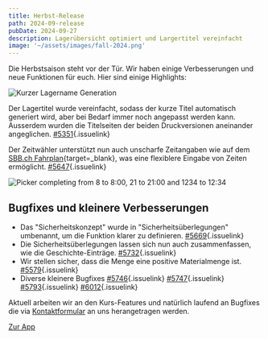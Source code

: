 ```yaml
---
title: Herbst-Release
path: 2024-09-release
pubDate: 2024-09-27
description: Lagerübersicht optimiert und Largertitel vereinfacht
image: '~/assets/images/fall-2024.png'
---
```


Die Herbstsaison steht vor der Tür. Wir haben einige Verbesserungen und neue Funktionen für euch. Hier sind einige Highlights:

<div class="simple-columns bg-slate-100 dark:bg-slate-800">

![Kurzer Lagername Generation](~/assets/images/campshorttitle-generation.webp)

<div>

Der Lagertitel wurde vereinfacht, sodass der kurze Titel automatisch generiert wird, aber bei Bedarf immer noch angepasst werden kann. Ausserdem wurden die Titelseiten der beiden Druckversionen aneinander angeglichen. [#5351](https://github.com/ecamp/ecamp3/pull/5351){.issuelink}

</div>

</div>
<div class="simple-columns">

<div>

Der Zeitwähler unterstützt nun auch unscharfe Zeitangaben wie auf dem [SBB.ch Fahrplan](https://sbb.ch){target=_blank}, was eine flexiblere Eingabe von Zeiten ermöglicht. [#5647](https://github.com/ecamp/ecamp3/pull/5647){.issuelink}

</div>

![Picker completing from 8 to 8:00, 21 to 21:00 and 1234 to 12:34](~/assets/images/timepicker-better-parser.webp)

</div>

## Bugfixes und kleinere Verbesserungen

- Das "Sicherheitskonzept" wurde in "Sicherheitsüberlegungen" umbenannt, um die Funktion klarer zu definieren. [#5669](https://github.com/ecamp/ecamp3/pull/5669){.issuelink}
- Die Sicherheitsüberlegungen lassen sich nun auch zusammenfassen, wie die Geschichte-Einträge. [#5732](https://github.com/ecamp/ecamp3/pull/5732){.issuelink}
- Wir stellen sicher, dass die Menge eine positive Materialmenge ist. [#5579](https://github.com/ecamp/ecamp3/pull/5579){.issuelink}
- Diverse kleinere Bugfixes [#5746](https://github.com/ecamp/ecamp3/pull/5746){.issuelink} [#5747](https://github.com/ecamp/ecamp3/pull/5747){.issuelink} [#5793](https://github.com/ecamp/ecamp3/pull/5793){.issuelink} [#6012](https://github.com/ecamp/ecamp3/pull/6012){.issuelink}

Aktuell arbeiten wir an den Kurs-Features und natürlich laufend an Bugfixes die via [Kontaktformular](https://www.ecamp3.ch/de/kontakt/) an uns herangetragen werden.

<a class="btn secondary mr-4 mb-4" href="https://app.ecamp3.ch" target="_blank">Zur App</a>

